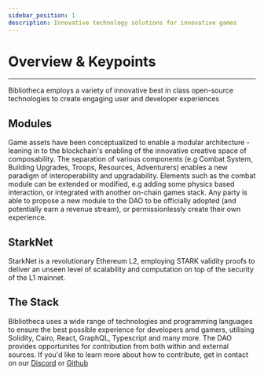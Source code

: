 ```yaml
---
sidebar_position: 1
description: Innovative technology solutions for innovative games
---
```


# Overview & Keypoints

---

Bibliotheca employs a variety of innovative best in class open-source technologies to create engaging user and developer experiences

## Modules
Game assets have been conceptualized to enable a modular architecture - leaning in to the blockchain's enabling of the innovative creative space of composability. The separation of various components (e.g Combat System, Building Upgrades, Troops, Resources, Adventurers) enables a new paradigm of interoperability and upgradability. Elements such as the combat module can be extended or modified, e.g adding some physics based interaction, or integrated with another on-chain games stack. Any party is able to propose a new module to the DAO to be officially adopted (and potentially earn a revenue stream), or permissionlessly create their own experience.

## StarkNet
StarkNet is a revolutionary Ethereum L2, employing STARK validity proofs to deliver an unseen level of scalability and computation on top of the security of the L1 mainnet.

## The Stack
Bibliotheca uses a wide range of technologies and programming languages to ensure the best possible experience for developers amd gamers, utilising Solidity, Cairo, React, GraphQL, Typescript and many more. The DAO provides opportunites for contribution from both within and external sources. If you'd like to learn more about how to contribute, get in contact on our [Discord](https://discord.gg/qjXNx4Htas) or [Github](https://github.com/BibliothecaForAdventurers/)

